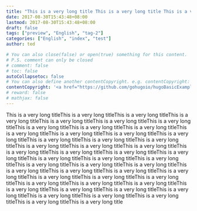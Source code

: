 ```yaml
---
title: "This is a very long title This is a very long title This is a very long title This is a very long title This is a very long title"
date: 2017-08-30T15:43:48+08:00
lastmod: 2017-08-30T15:43:48+08:00
draft: false
tags: ["preview", "English", "tag-2"]
categories: ["English", "index", "test"]
author: ted

# You can also close(false) or open(true) something for this content.
# P.S. comment can only be closed
# comment: false
# toc: false
autoCollapsetoc: false
# You can also define another contentCopyright. e.g. contentCopyright: "This is another copyright."
contentCopyright: '<a href="https://github.com/gohugoio/hugoBasicExample" rel="noopener" target="_blank">See origin</a>'
# reward: false
# mathjax: false
---
```


This is a very long titleThis is a very long titleThis is a very long titleThis is a very long titleThis is a very long titleThis is a very long titleThis is a very long titleThis is a very long titleThis is a very long titleThis is a very long titleThis is a very long titleThis is a very long titleThis is a very long titleThis is a very long titleThis is a very long titleThis is a very long titleThis is a very long titleThis is a very long titleThis is a very long titleThis is a very long titleThis is a very long titleThis is a very long titleThis is a very long titleThis is a very long titleThis is a very long titleThis is a very long titleThis is a very long titleThis is a very long titleThis is a very long titleThis is a very long titleThis is a very long titleThis is a very long titleThis is a very long titleThis is a very long titleThis is a very long titleThis is a very long titleThis is a very long titleThis is a very long titleThis is a very long titleThis is a very long titleThis is a very long titleThis is a very long titleThis is a very long titleThis is a very long titleThis is a very long titleThis is a very long titleThis is a very long titleThis is a very long titleThis is a very long title
